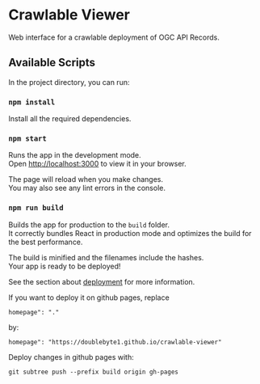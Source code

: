 # Crawlable Viewer

Web interface for a crawlable deployment of OGC API Records.

## Available Scripts

In the project directory, you can run:

### `npm install`

Install all the required dependencies.

### `npm start`

Runs the app in the development mode.\
Open [http://localhost:3000](http://localhost:3000) to view it in your browser.

The page will reload when you make changes.\
You may also see any lint errors in the console.

### `npm run build`

Builds the app for production to the `build` folder.\
It correctly bundles React in production mode and optimizes the build for the best performance.

The build is minified and the filenames include the hashes.\
Your app is ready to be deployed!

See the section about [deployment](https://facebook.github.io/create-react-app/docs/deployment) for more information.


If you want to deploy it on github pages, replace

  `homepage": "."`

  by:
  
  `homepage": "https://doublebyte1.github.io/crawlable-viewer"`

Deploy changes in github pages with:

`git subtree push --prefix build origin gh-pages`

